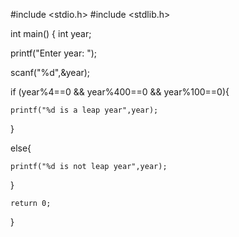 #include <stdio.h>
#include <stdlib.h>

int main()
{
  int year;
  
  printf("Enter year: ");
  
  scanf("%d",&year);

  if (year%4==0 && year%400==0 && year%100==0){
  
    printf("%d is a leap year",year);
    
  }
  
  else{
  
    printf("%d is not leap year",year);
    
  }
  
    return 0;
    
}
